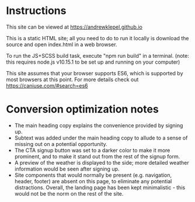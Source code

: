 # Instructions
This site can be viewed at https://andrewklepel.github.io

This is a static HTML site; all you need to do to run it locally is download the source and open index.html in a web browser.

To run the JS+SCSS build task, execute "npm run build" in a terminal. (note: this requires node.js v10.15.1 to be set up and running on your computer)

This site assumes that your browser supports ES6, which is supported by most browsers at this point. For more details check out https://caniuse.com/#search=es6

# Conversion optimization notes
* The main heading copy explains the convenience provided by signing up.
* Subtext was added under the main heading copy to allude to a sense of missing out on a potential opportunity.
* The CTA signup button was set to a darker color to make it more prominent, and to make it stand out from the rest of the signup form.
* A preview of the weather is displayed to the side; more detailed weather information would be seen after signing up.
* Site components that would normally be present (e.g. navigation, header, footer) are absent on this page, to eliminate any potential distractions. Overall, the landing page has been kept minimalistic - this would not be the norm on the rest of the site.